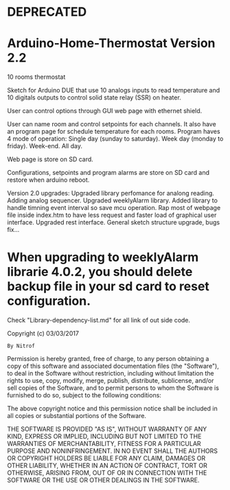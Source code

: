 # DEPRECATED

# Arduino-Home-Thermostat Version 2.2
10 rooms thermostat


Sketch for Arduino DUE that use 10 analogs inputs to read temperature and 10 digitals outputs to control solid state relay (SSR) on heater.


User can control options through GUI web page with ethernet shield.

User can name room and control setpoints for each channels. 
It also have an program page for schedule temperature for each rooms.
Program haves 4 mode of operation:
Single day (sunday to saturday).
Week day (monday to friday).
Week-end.
All day.

Web page is store on SD card.

Configurations, setpoints and program alarms are store on SD card and restore when arduino reboot.


Version 2.0 upgrades:
Upgraded library perfomance for analong reading.
Adding analog sequencer.
Upgraded weeklyAlarm library.
Added library to handle timning event interval so save mcu operation.
Rap most of webpage file inside index.htm to have less request and faster load of graphical user interface.
Upgraded rest interface.
General sketch structure upgrade, bugs fix...

# When upgrading to weeklyAlarm librarie 4.0.2, you should delete backup file in your sd card to reset configuration.

Check "Library-dependency-list.md" for all link of out side code.

  Copyright (c) 03/03/2017

    By Nitrof

  Permission is hereby granted, free of charge, to any person obtaining a copy of
  this software and associated documentation files (the "Software"), to deal in
  the Software without restriction, including without limitation the rights to
  use, copy, modify, merge, publish, distribute, sublicense, and/or sell copies of
  the Software, and to permit persons to whom the Software is furnished to do so,
  subject to the following conditions:

  The above copyright notice and this permission notice shall be included in all
  copies or substantial portions of the Software.

  THE SOFTWARE IS PROVIDED "AS IS", WITHOUT WARRANTY OF ANY KIND, EXPRESS OR
  IMPLIED, INCLUDING BUT NOT LIMITED TO THE WARRANTIES OF MERCHANTABILITY, FITNESS
  FOR A PARTICULAR PURPOSE AND NONINFRINGEMENT. IN NO EVENT SHALL THE AUTHORS OR
  COPYRIGHT HOLDERS BE LIABLE FOR ANY CLAIM, DAMAGES OR OTHER LIABILITY, WHETHER
  IN AN ACTION OF CONTRACT, TORT OR OTHERWISE, ARISING FROM, OUT OF OR IN
  CONNECTION WITH THE SOFTWARE OR THE USE OR OTHER DEALINGS IN THE SOFTWARE.
